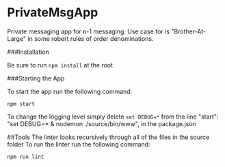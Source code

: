 # PrivateMsgApp
Private messaging app for n-1 messaging. Use case for is "Brother-At-Large" in some robert rules of order denominations.

###Installation

Be sure to run ```npm install``` at the root



###Starting the App

To start the app run the following command:

```
npm start
```
To change the logging level simply delete  ```set DEBUG=*``` from the line "start": "set DEBUG=* & nodemon ./source/bin/www", in the package.json


##Tools
The linter looks recursively through all of the files in the source folder
To run the linter run the following command:

```npm run lint```
